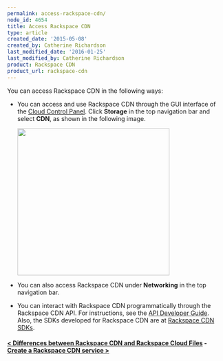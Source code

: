 ```yaml
---
permalink: access-rackspace-cdn/
node_id: 4654
title: Access Rackspace CDN
type: article
created_date: '2015-05-08'
created_by: Catherine Richardson
last_modified_date: '2016-01-25'
last_modified_by: Catherine Richardson
product: Rackspace CDN
product_url: rackspace-cdn
---
```


You can access Rackspace CDN in the following ways:

-   You can access and use Rackspace CDN through the GUI interface of
    the [Cloud Control Panel](https://mycloud.rackspace.com/). Click
    **Storage** in the top navigation bar and select **CDN**, as shown
    in the following image.

    <img src="{% asset_path rackspace-cdn/access-rackspace-cdn/AccessCDN_New_0.png %}" width="353" height="342" />

-   You can also access Rackspace CDN under **Networking** in the top
    navigation bar.

-   You can interact with Rackspace CDN programmatically through the
    Rackspace CDN API. For instructions, see the [API Developer
    Guide](https://developer.rackspace.com/docs/cdn/v1/developer-guide/).
    Also, the SDKs developed for Rackspace CDN are at [Rackspace CDN
    SDKs](https://developer.rackspace.com/docs/cdn/getting-started/).



#### [&lt; Differences between Rackspace CDN and Rackspace Cloud Files](/how-to/differences-between-rackspace-cdn-and-rackspace-cloud-files)    -    [Create a Rackspace CDN service &gt;](/how-to/create-a-rackspace-cdn-service)







